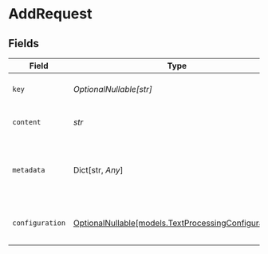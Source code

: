# AddRequest


## Fields

| Field                                                                                            | Type                                                                                             | Required                                                                                         | Description                                                                                      | Example                                                                                          |
| ------------------------------------------------------------------------------------------------ | ------------------------------------------------------------------------------------------------ | ------------------------------------------------------------------------------------------------ | ------------------------------------------------------------------------------------------------ | ------------------------------------------------------------------------------------------------ |
| `key`                                                                                            | *OptionalNullable[str]*                                                                          | :heavy_minus_sign:                                                                               | The key of the document                                                                          | paris_123                                                                                        |
| `content`                                                                                        | *str*                                                                                            | :heavy_check_mark:                                                                               | N/A                                                                                              | The capital of France is Paris                                                                   |
| `metadata`                                                                                       | Dict[str, *Any*]                                                                                 | :heavy_minus_sign:                                                                               | The metadata of the document                                                                     | {<br/>"category": "product",<br/>"price": 100<br/>}                                              |
| `configuration`                                                                                  | [OptionalNullable[models.TextProcessingConfiguration]](../models/textprocessingconfiguration.md) | :heavy_minus_sign:                                                                               | The configuration for the document                                                               |                                                                                                  |